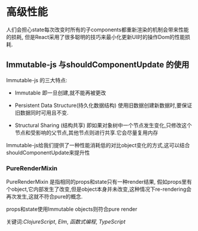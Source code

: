 # 高级性能

人们会担心state每次改变时所有的子components都重新渲染的机制会带来性能的损耗, 但是React采用了很多聪明的技巧来最小化更新UI时的操作Dom的性能损耗.

## Immutable-js 与shouldComponentUpdate 的使用

Immutable-js 的三大特点:

* Immutable 即一旦创建,就不能再被更改

* Persistent Data Structure(持久化数据结构) 使用旧数据创建新数据时,要保证旧数据同时可用且不变.

* Structural Sharing (结构共享) 即如果对象树中一个节点发生变化,只修改这个节点和受影响的父节点,其他节点则进行共享.它会尽量复用内存

Immutable-js给我们提供了一种性能消耗低的对比object变化的方式,这可以结合shouldComponentUpdate来提升性

### PureRenderMixin

PureRenderMixin 是指相同的props和state只有一种render结果, 假如props里有个object,它内部发生了改变,但是object本身并未改变,这种情况下re-rendering会再次发生,这就不符合pure的概念.

props和state使用Immutable objects则符合pure render

关键词:_ClojureScript_, _Elm_, _函数式编程_, _TypeScript_